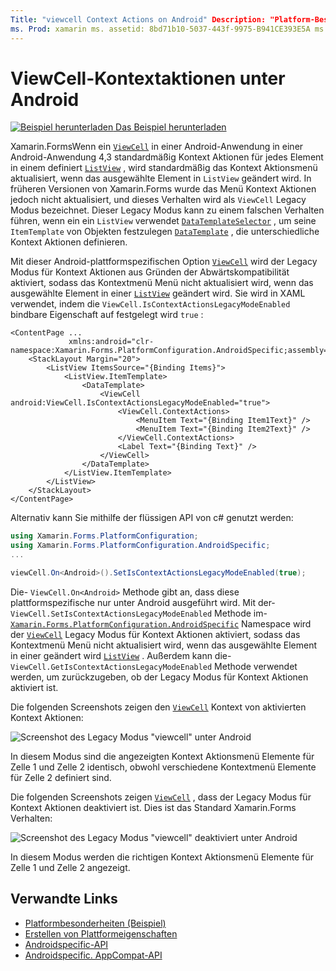 ```yaml
---
Title: "viewcell Context Actions on Android" Description: "Platform-Besonderheiten ermöglichen es Ihnen, Funktionen zu nutzen, die nur auf einer bestimmten Plattform verfügbar sind, ohne dass benutzerdefinierte Renderer oder Effekte implementiert werden. In diesem Artikel wird erläutert, wie Sie das plattformspezifische Android-Modell verwenden, das viewcell-Kontext Aktionen im Legacy Modus ermöglicht. "
ms. Prod: xamarin ms. assetid: 8bd71b10-5037-443f-9975-B941CE393E5A ms. Technology: xamarin-Forms Author: davidbritch ms. Author: dabritch ms. Date: 09/24/2019 NO-LOC: [ Xamarin.Forms , Xamarin.Essentials ]
---
```


# <a name="viewcell-context-actions-on-android"></a>ViewCell-Kontextaktionen unter Android

[![Beispiel herunterladen](~/media/shared/download.png) Das Beispiel herunterladen](https://docs.microsoft.com/samples/xamarin/xamarin-forms-samples/userinterface-platformspecifics)

Xamarin.FormsWenn ein [`ViewCell`](xref:Xamarin.Forms.ViewCell) in einer Android-Anwendung in einer Android-Anwendung 4,3 standardmäßig Kontext Aktionen für jedes Element in einem definiert [`ListView`](xref:Xamarin.Forms.ListView) , wird standardmäßig das Kontext Aktionsmenü aktualisiert, wenn das ausgewählte Element in `ListView` geändert wird. In früheren Versionen von Xamarin.Forms wurde das Menü Kontext Aktionen jedoch nicht aktualisiert, und dieses Verhalten wird als `ViewCell` Legacy Modus bezeichnet. Dieser Legacy Modus kann zu einem falschen Verhalten führen, wenn ein ein `ListView` verwendet [`DataTemplateSelector`](xref:Xamarin.Forms.DataTemplateSelector) , um seine `ItemTemplate` von Objekten festzulegen [`DataTemplate`](xref:Xamarin.Forms.DataTemplate) , die unterschiedliche Kontext Aktionen definieren.

Mit dieser Android-plattformspezifischen Option [`ViewCell`](xref:Xamarin.Forms.ViewCell) wird der Legacy Modus für Kontext Aktionen aus Gründen der Abwärtskompatibilität aktiviert, sodass das Kontextmenü Menü nicht aktualisiert wird, wenn das ausgewählte Element in einer [`ListView`](xref:Xamarin.Forms.ListView) geändert wird. Sie wird in XAML verwendet, indem die `ViewCell.IsContextActionsLegacyModeEnabled` bindbare Eigenschaft auf festgelegt wird `true` :

```xaml
<ContentPage ...
             xmlns:android="clr-namespace:Xamarin.Forms.PlatformConfiguration.AndroidSpecific;assembly=Xamarin.Forms.Core">
    <StackLayout Margin="20">
        <ListView ItemsSource="{Binding Items}">
            <ListView.ItemTemplate>
                <DataTemplate>
                    <ViewCell android:ViewCell.IsContextActionsLegacyModeEnabled="true">
                        <ViewCell.ContextActions>
                            <MenuItem Text="{Binding Item1Text}" />
                            <MenuItem Text="{Binding Item2Text}" />
                        </ViewCell.ContextActions>
                        <Label Text="{Binding Text}" />
                    </ViewCell>
                </DataTemplate>
            </ListView.ItemTemplate>
        </ListView>
    </StackLayout>
</ContentPage>
```

Alternativ kann Sie mithilfe der flüssigen API von c# genutzt werden:

```csharp
using Xamarin.Forms.PlatformConfiguration;
using Xamarin.Forms.PlatformConfiguration.AndroidSpecific;
...

viewCell.On<Android>().SetIsContextActionsLegacyModeEnabled(true);
```

Die- `ViewCell.On<Android>` Methode gibt an, dass diese plattformspezifische nur unter Android ausgeführt wird. Mit der- `ViewCell.SetIsContextActionsLegacyModeEnabled` Methode im- [`Xamarin.Forms.PlatformConfiguration.AndroidSpecific`](xref:Xamarin.Forms.PlatformConfiguration.AndroidSpecific) Namespace wird der [`ViewCell`](xref:Xamarin.Forms.ViewCell) Legacy Modus für Kontext Aktionen aktiviert, sodass das Kontextmenü Menü nicht aktualisiert wird, wenn das ausgewählte Element in einer geändert wird [`ListView`](xref:Xamarin.Forms.ListView) . Außerdem kann die- `ViewCell.GetIsContextActionsLegacyModeEnabled` Methode verwendet werden, um zurückzugeben, ob der Legacy Modus für Kontext Aktionen aktiviert ist.

Die folgenden Screenshots zeigen den [`ViewCell`](xref:Xamarin.Forms.ViewCell) Kontext von aktivierten Kontext Aktionen:

![Screenshot des Legacy Modus "viewcell" unter Android](viewcell-context-actions-images/legacy-mode-enabled.png "Viewcell-Legacy Modus aktiviert")

In diesem Modus sind die angezeigten Kontext Aktionsmenü Elemente für Zelle 1 und Zelle 2 identisch, obwohl verschiedene Kontextmenü Elemente für Zelle 2 definiert sind.

Die folgenden Screenshots zeigen [`ViewCell`](xref:Xamarin.Forms.ViewCell) , dass der Legacy Modus für Kontext Aktionen deaktiviert ist. Dies ist das Standard Xamarin.Forms Verhalten:

![Screenshot des Legacy Modus "viewcell" deaktiviert unter Android](viewcell-context-actions-images/legacy-mode-disabled.png "Viewcell-Legacy Modus deaktiviert")

In diesem Modus werden die richtigen Kontext Aktionsmenü Elemente für Zelle 1 und Zelle 2 angezeigt.

## <a name="related-links"></a>Verwandte Links

- [Platformbesonderheiten (Beispiel)](https://docs.microsoft.com/samples/xamarin/xamarin-forms-samples/userinterface-platformspecifics)
- [Erstellen von Plattformeigenschaften](~/xamarin-forms/platform/platform-specifics/index.md#creating-platform-specifics)
- [Androidspecific-API](xref:Xamarin.Forms.PlatformConfiguration.AndroidSpecific)
- [Androidspecific. AppCompat-API](xref:Xamarin.Forms.PlatformConfiguration.AndroidSpecific.AppCompat)
